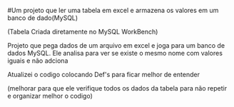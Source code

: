 #Um projeto que ler uma tabela em excel e armazena os valores em um banco de dado(MySQL)
<p>(Tabela Criada diretamente no MySQL WorkBench)</p>
<p>Projeto que pega dados de um arquivo em excel e joga para um banco de dados MySQL. Ele analisa para ver se existe o mesmo nome com valores iguais e não adciona</p>

<p>Atualizei o codigo colocando Def's para ficar melhor de entender</p>

<p>(melhorar para que ele verifique todos os dados da tabela para não repetir e organizar melhor o codigo)</p>

